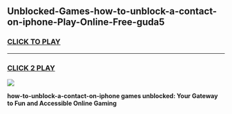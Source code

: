 
## Unblocked-Games-how-to-unblock-a-contact-on-iphone-Play-Online-Free-guda5
<h3>
<a href="https://premium76.site?title=how-to-unblock-a-contact-on-iphone&ref=26A">CLICK TO PLAY</a></h3>
<hr>

<h3>
<a href="https://premium76.site?title=how-to-unblock-a-contact-on-iphone&ref=26A">CLICK 2 PLAY</a>
  
</h3>

<a href="https://premium76.site?title=how-to-unblock-a-contact-on-iphone&ref=26A"><img src="https://clearcache.store/games.png"></a>


**how-to-unblock-a-contact-on-iphone games unblocked: Your Gateway to Fun and Accessible Online Gaming**
